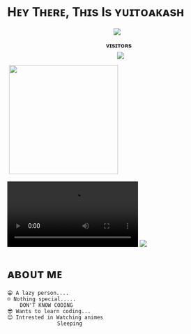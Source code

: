 <h1> <href="https://github.com/kirito99-7/Kiritoak4/blob/master/resources/codes.webp" width="70px"> Hᴇʏ Tʜᴇʀᴇ, Tʜɪs Is ʏᴜɪᴛᴏᴀᴋᴀsʜ </h1>

<p align="center">
<img src="https://telegra.ph/file/3d52117daaab1ad921278.jpg">
</p>

<p align="center">
  <b>ᴠɪsɪᴛᴏʀs</b><br>
    <img align="middle" src="https://profile-counter.glitch.me/Kiritoak4/count.svg" />
 </p>

<p
<a href="https://t.me/YUITOAKASH">
    &nbsp;<img src="https://img.shields.io/badge/ʏᴜɪᴛᴏᴀᴋᴀsʜ-Channel-blue?style=flat-square&logo=telegram" width="250">&nbsp;
  </a>
</p>


<video src="https://github.com/KIRITOak4/KIRITOak4/blob/main/resources/ping.mp4" controls></video>
<img src="https://github.com/KIRITOak4/KIRITOak4/blob/main/resources/hr.gif"/>

<h1> <href="https://github.com/kiritoak4/Kiritoak4/blob/master/resources/anon.webp" width="55px"> ᴀʙᴏᴜᴛ ᴍᴇ </h1>

 
    😁 A lazy person....
    ☹️ Nothing special.....
        DON'T KNOW CODING
    😎 Wants to learn coding...
    😊 Intrested in Watching animes 
                    Sleeping
